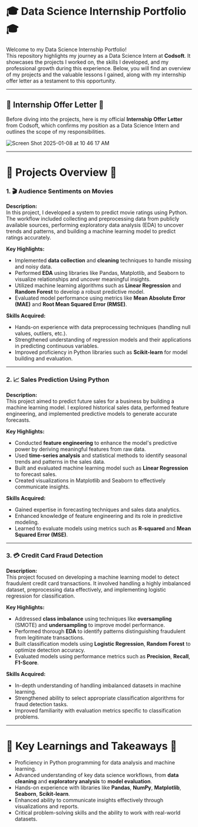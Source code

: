 # 🎓 **Data Science Internship Portfolio**  🎓

Welcome to my Data Science Internship Portfolio!  
This repository highlights my journey as a Data Science Intern at **Codsoft**. It showcases the projects I worked on, the skills I developed, and my professional growth during this experience. Below, you will find an overview of my projects and the valuable lessons I gained, along with my internship offer letter as a testament to this opportunity.  

---

## 📜 **Internship Offer Letter** 📜 

Before diving into the projects, here is my official **Internship Offer Letter** from Codsoft, which confirms my position as a Data Science Intern and outlines the scope of my responsibilities.  

![Screen Shot 2025-01-08 at 10 46 17 AM](https://github.com/user-attachments/assets/7a9cc194-2cd1-47c3-ba05-a1d54f6bdeaa)

---

# 📂 **Projects Overview**  📂

### **1. 🎬 Audience Sentiments on Movies**  
**Description:**  
In this project, I developed a system to predict movie ratings using Python. The workflow included collecting and preprocessing data from publicly available sources, performing exploratory data analysis (EDA) to uncover trends and patterns, and building a machine learning model to predict ratings accurately.  

**Key Highlights:**  
- Implemented **data collection** and **cleaning** techniques to handle missing and noisy data.  
- Performed **EDA** using libraries like Pandas, Matplotlib, and Seaborn to visualize relationships and uncover meaningful insights.  
- Utilized machine learning algorithms such as **Linear Regression** and **Random Forest** to develop a robust predictive model.  
- Evaluated model performance using metrics like **Mean Absolute Error (MAE)** and **Root Mean Squared Error (RMSE)**.  

**Skills Acquired:**  
- Hands-on experience with data preprocessing techniques (handling null values, outliers, etc.).  
- Strengthened understanding of regression models and their applications in predicting continuous variables.  
- Improved proficiency in Python libraries such as **Scikit-learn** for model building and evaluation.  

---

### **2. 📈 Sales Prediction Using Python**  
**Description:**  
This project aimed to predict future sales for a business by building a machine learning model. I explored historical sales data, performed feature engineering, and implemented predictive models to generate accurate forecasts.  

**Key Highlights:**  
- Conducted **feature engineering** to enhance the model's predictive power by deriving meaningful features from raw data.  
- Used **time-series analysis** and statistical methods to identify seasonal trends and patterns in the sales data.  
- Built and evaluated machine learning model such as **Linear Regression** to forecast sales.  
- Created visualizations in Matplotlib and Seaborn to effectively communicate insights.  

**Skills Acquired:**  
- Gained expertise in forecasting techniques and sales data analytics.  
- Enhanced knowledge of feature engineering and its role in predictive modeling.  
- Learned to evaluate models using metrics such as **R-squared** and **Mean Squared Error (MSE)**.  

---

### **3. 💳 Credit Card Fraud Detection**  
**Description:**  
This project focused on developing a machine learning model to detect fraudulent credit card transactions. It involved handling a highly imbalanced dataset, preprocessing data effectively, and implementing logistic regression for classification.  

**Key Highlights:**  
- Addressed **class imbalance** using techniques like **oversampling** (SMOTE) and **undersampling** to improve model performance.  
- Performed thorough **EDA** to identify patterns distinguishing fraudulent from legitimate transactions.  
- Built classification models using **Logistic Regression**, **Random Forest** to optimize detection accuracy.  
- Evaluated models using performance metrics such as **Precision**, **Recall**, **F1-Score**.  

**Skills Acquired:**  
- In-depth understanding of handling imbalanced datasets in machine learning.  
- Strengthened ability to select appropriate classification algorithms for fraud detection tasks.  
- Improved familiarity with evaluation metrics specific to classification problems.  

---

# 📝 **Key Learnings and Takeaways** 📝 

- Proficiency in Python programming for data analysis and machine learning.  
- Advanced understanding of key data science workflows, from **data cleaning** and **exploratory analysis** to **model evaluation**.  
- Hands-on experience with libraries like **Pandas**, **NumPy**, **Matplotlib**, **Seaborn**, **Scikit-learn**.  
- Enhanced ability to communicate insights effectively through visualizations and reports.  
- Critical problem-solving skills and the ability to work with real-world datasets.  

